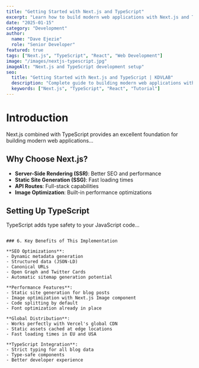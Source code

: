 ```yaml
---
title: "Getting Started with Next.js and TypeScript"
excerpt: "Learn how to build modern web applications with Next.js and TypeScript for better developer experience and type safety."
date: "2025-01-15"
category: "Development"
author:
  name: "Dave Ejezie"
  role: "Senior Developer"
featured: true
tags: ["Next.js", "TypeScript", "React", "Web Development"]
image: "/images/nextjs-typescript.jpg"
imageAlt: "Next.js and TypeScript development setup"
seo:
  title: "Getting Started with Next.js and TypeScript | KDVLAB"
  description: "Complete guide to building modern web applications with Next.js and TypeScript"
  keywords: ["Next.js", "TypeScript", "React", "Tutorial"]
---
```


# Introduction

Next.js combined with TypeScript provides an excellent foundation for building modern web applications...

## Why Choose Next.js?

- **Server-Side Rendering (SSR)**: Better SEO and performance
- **Static Site Generation (SSG)**: Fast loading times
- **API Routes**: Full-stack capabilities
- **Image Optimization**: Built-in performance optimizations

## Setting Up TypeScript

TypeScript adds type safety to your JavaScript code...
```

### 6. Key Benefits of This Implementation

**SEO Optimizations**:
- Dynamic metadata generation
- Structured data (JSON-LD)
- Canonical URLs
- Open Graph and Twitter Cards
- Automatic sitemap generation potential

**Performance Features**:
- Static site generation for blog posts
- Image optimization with Next.js Image component
- Code splitting by default
- Font optimization already in place

**Global Distribution**:
- Works perfectly with Vercel's global CDN
- Static assets cached at edge locations
- Fast loading times in EU and USA

**TypeScript Integration**:
- Strict typing for all blog data
- Type-safe components
- Better developer experience